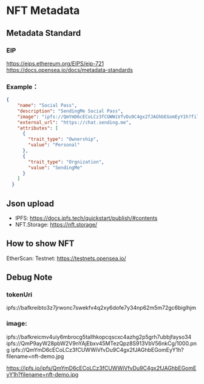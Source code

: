 # NFT Metadata

## Metadata Standard 
### EIP
https://eips.ethereum.org/EIPS/eip-721
https://docs.opensea.io/docs/metadata-standards

### Example：
```json
{
    "name": "Social Pass",
    "description": "SendingMe Social Pass",
    "image": "ipfs://QmYmD6cECoLCz3fCUWWiVfvDu9C4gx2fJAGhbEGomEyY1h?filename=nft-demo.jpg",
    "external_url": "https://chat.sending.me",
    "attributes": [
      {
        "trait_type": "Ownership",
        "value": "Personal"
      },
      {
        "trait_type": "Orgnization",
        "value": "SendingMe"
      }
    ]
  }
```

## Json upload
- IPFS: https://docs.ipfs.tech/quickstart/publish/#contents
- NFT.Storage: https://nft.storage/

## How to show NFT
EtherScan: 
Testnet: https://testnets.opensea.io/


## Debug Note

### tokenUri
ipfs://bafkreibto3z7jrwonc7swekfv4q2xy6dofe7y34np62m5m72gc6biglhjm
### image: 
ipfs://bafkreicmv4uiy6mbrocg5tallhkopcqscxc4azhg2p5grh7ubbjfayso34
ipfs://QmP9ayW28pbW2V9nYAjEbxv45MTezQpz8S913VbV56nkCg/1000.png
ipfs://QmYmD6cECoLCz3fCUWWiVfvDu9C4gx2fJAGhbEGomEyY1h?filename=nft-demo.jpg

https://ipfs.io/ipfs/QmYmD6cECoLCz3fCUWWiVfvDu9C4gx2fJAGhbEGomEyY1h?filename=nft-demo.jpg
